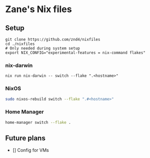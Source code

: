 # Zane's Nix files

## Setup

```shell
git clone https://github.com/znd4/nixfiles
cd ./nixfiles
# Only needed during system setup
export NIX_CONFIG="experimental-features = nix-command flakes"
```

### nix-darwin

```shell
nix run nix-darwin -- switch --flake ".<hostname>"
```

### NixOS

```sh
sudo nixos-rebuild switch --flake ".#<hostname>"
```

### Home Manager

```sh
home-manager switch --flake .
```

## Future plans

- [] Config for VMs
